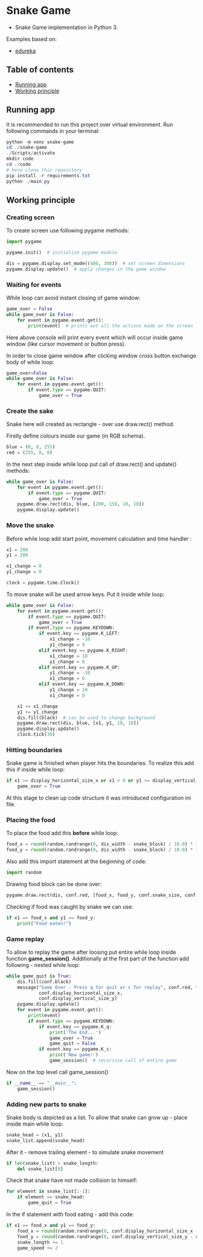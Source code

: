 #  Snake Game

- Snake Game implementation in Python 3.

Examples based on:
- [edureka](https://www.edureka.co/blog/snake-game-with-pygame/)

## Table of contents
* [Running app](#running-app)
* [Working principle](#working-principle)

## Running app

It is recommended to run this project over virtual environment. Run following commands in your terminal:
```powershell
python -m venv snake-game
cd ./snake-game
./Scripts/activate
mkdir code
cd ./code
# here clone this repository
pip install -r requirements.txt
python ./main.py
```

## Working principle

### Creating screen

To create screen use following pygame methods:
```python
import pygame

pygame.init()  # initialize pygame module

dis = pygame.display.set_mode((400, 300))  # set screen dimensions
pygame.display.update()  # apply changes in the game window
```

### Waiting for events

While loop can avoid instant closing of game window:
```python
game_over = False
while game_over is False:
    for event in pygame.event.get():
        print(event)  # prints out all the actions made on the screen
```
Here above console will print every event which will occur inside game window (like cursor movement or button press).

In order to close game window after clicking window cross button exchange body of while loop:
```python
game_over=False
while game_over is False:
    for event in pygame.event.get():
        if event.type == pygame.QUIT:
            game_over = True
```

### Create the sake

Snake here will created as rectangle - over use draw.rect() method.

Firstly define colours inside our game (in RGB schema).
```python
blue = (0, 0, 255)
red = (255, 0, 0)
```
In the next step inside while loop put call of draw.rect() and update() methods:
```python
while game_over is False:
    for event in pygame.event.get():
        if event.type == pygame.QUIT:
            game_over = True
    pygame.draw.rect(dis, blue, [200, 150, 10, 10])
    pygame.display.update()
```

### Move the snake

Before while loop add start point, movement calculation and time handler :
```python
x1 = 200
y1 = 200

x1_change = 0
y1_change = 0

clock = pygame.time.Clock()
```

To move snake will be used arrow keys. Put it inside while loop:
```python
while game_over is False:
    for event in pygame.event.get():
        if event.type == pygame.QUIT:
            game_over = True
        if event.type == pygame.KEYDOWN:
            if event.key == pygame.K_LEFT:
                x1_change = -10
                y1_change = 0
            elif event.key == pygame.K_RIGHT:
                x1_change = 10
                y1_change = 0
            elif event.key == pygame.K_UP:
                y1_change = -10
                x1_change = 0
            elif event.key == pygame.K_DOWN:
                y1_change = 10
                x1_change = 0

    x1 += x1_change
    y1 += y1_change
    dis.fill(black)  # can be used to change background
    pygame.draw.rect(dis, blue, [x1, y1, 10, 10])
    pygame.display.update()
    clock.tick(30)
```

### Hitting boundaries

Snake game is finished when player hits the boundaries. To realize this add this if inside while loop:
```python
if x1 >= display_horizontal_size_x or x1 < 0 or y1 >= display_vertical_size_y or y1 < 0:
    game_over = True
```
At this stage to clean up code structure it was introduced configuration ini file.

### Placing the food

To place the food add this **before** while loop:
```python
food_x = round(random.randrange(0, dis_width - snake_block) / 10.0) * 10.0
food_y = round(random.randrange(0, dis_width - snake_block) / 10.0) * 10.0
```
Also add this import statement at the beginning of code:
```python
import random
```
Drawing food block can be done over:
```python
pygame.draw.rect(dis, conf.red, [food_x, food_y, conf.snake_size, conf.snake_size])
```
Checking if food was caught by snake we can use:
```python
if x1 == food_x and y1 == food_y:
    print("Food eaten!")
```

### Game replay

To allow to replay the game after loosing put entire while loop inside function **game_session()**.
Additionally at the first part of the function add following - nested while loop:
```python
while game_quit is True:
    dis.fill(conf.black)
    message("Game Over - Press q for quit or c for replay", conf.red, font_style,
            conf.display_horizontal_size_x,
            conf.display_vertical_size_y)
    pygame.display.update()
    for event in pygame.event.get():
        print(event)
        if event.type == pygame.KEYDOWN:
            if event.key == pygame.K_q:
                print('The End...')
                game_over = True
                game_quit = False
            if event.key == pygame.K_c:
                print('New game!')
                game_session()  # recursive call of entire game
```

Now on the top level call game_session()
```python
if __name__ == "__main__":
    game_session()
```

### Adding new parts to snake

Snake body is depicted as a list. To allow that snake can grow up - place inside main while loop:
```python
snake_head = (x1, y1)
snake_list.append(snake_head)
```
After it - remove trailing element - to simulate snake movement
```python
if len(snake_list) > snake_length:
    del snake_list[0]
```
Check that snake have not made collision to himself:
```python
for element in snake_list[:-1]:
    if element == snake_head:
        game_quit = True
```
In the if statement with food eating - add this code:
```python
if x1 == food_x and y1 == food_y:
    food_x = round(random.randrange(0, conf.display_horizontal_size_x - conf.snake_size) / 10.0) * 10.0
    food_y = round(random.randrange(0, conf.display_vertical_size_y - conf.snake_size) / 10.0) * 10.0
    snake_length += 1
    game_speed += 2
```
